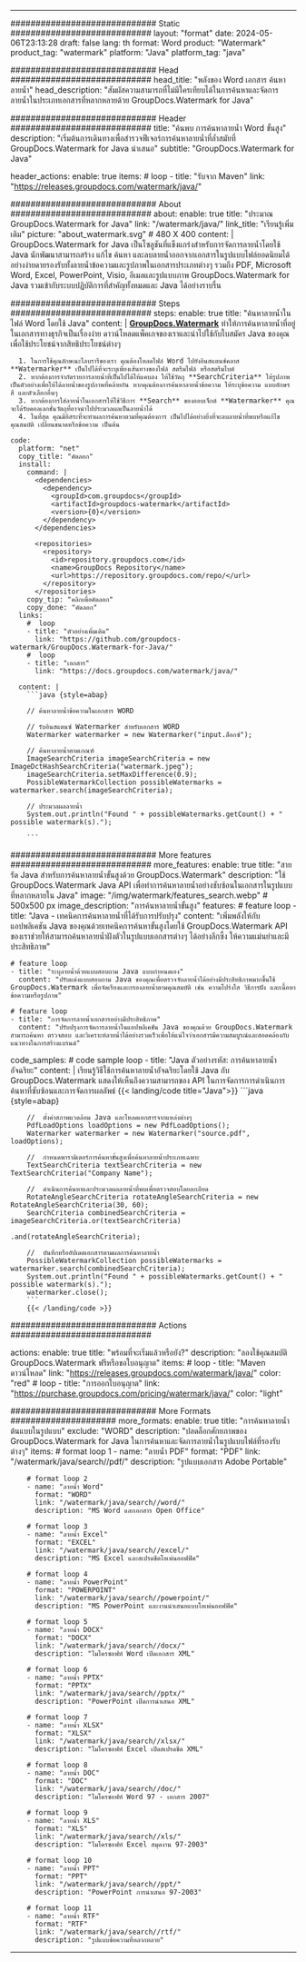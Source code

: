
---
############################# Static ############################
layout: "format"
date:  2024-05-06T23:13:28
draft: false
lang: th
format: Word
product: "Watermark"
product_tag: "watermark"
platform: "Java"
platform_tag: "java"

############################# Head ############################
head_title: "พลังของ Word เอกสาร ค้นหาลายน้ำ"
head_description: "สัมผัสความสามารถที่ไม่มีใครเทียบได้ในการค้นหาและจัดการลายน้ำในประเภทเอกสารที่หลากหลายด้วย GroupDocs.Watermark for Java"

############################# Header ############################
title: "ค้นพบ การค้นหาลายน้ำ Word ขั้นสูง" 
description: "เริ่มต้นการเดินทางเพื่อสำรวจฟีเจอร์การค้นหาลายน้ำที่ล้ำสมัยที่ GroupDocs.Watermark for Java นำเสนอ"
subtitle: "GroupDocs.Watermark for Java" 

header_actions:
  enable: true
  items:
    #  loop
    - title: "รับจาก Maven"
      link: "https://releases.groupdocs.com/watermark/java/"
      
############################# About ############################
about:
    enable: true
    title: "ประมาณ GroupDocs.Watermark for Java"
    link: "/watermark/java/"
    link_title: "เรียนรู้เพิ่มเติม"
    picture: "about_watermark.svg" # 480 X 400
    content: |
       GroupDocs.Watermark for Java เป็นโซลูชันที่แข็งแกร่งสำหรับการจัดการลายน้ำโดยใช้ Java นักพัฒนาสามารถสร้าง แก้ไข ค้นหา และลบลายน้ำออกจากเอกสารในรูปแบบไฟล์ยอดนิยมได้อย่างง่ายดายรองรับทั้งลายน้ำข้อความและรูปภาพในเอกสารประเภทต่างๆ รวมถึง PDF, Microsoft Word, Excel, PowerPoint, Visio, อีเมลและรูปแบบภาพ GroupDocs.Watermark for Java รวมเข้ากับระบบปฏิบัติการที่สำคัญทั้งหมดและ Java ได้อย่างราบรื่น

############################# Steps ############################
steps:
    enable: true
    title: "ค้นหาลายน้ำในไฟล์ Word โดยใช้ Java"
    content: |
      **[GroupDocs.Watermark](https://products.groupdocs.com/watermark/java/)** ทำให้การค้นหาลายน้ำที่อยู่ในเอกสารทางธุรกิจเป็นเรื่องง่าย ดาวน์โหลดแพ็คเกจของเราและนำไปใช้กับใบสมัคร Java ของคุณเพื่อใช้ประโยชน์จากสิทธิประโยชน์ต่างๆ
      
      1. ในการใช้คุณลักษณะไลบรารีของเรา คุณต้องโหลดไฟล์ Word ไปยังอินสแตนซ์คลาส **Watermarker** เป็นไปได้ที่จะระบุเพียงเส้นทางของไฟล์ สตรีมไฟล์ หรือสตรีมไบต์
      2. หากต้องการจำกัดรายการลายน้ำที่เป็นไปได้ให้แคบลง ให้ใช้วัตถุ **SearchCriteria** ให้รูปภาพเป็นตัวอย่างเพื่อให้ได้ลายน้ำของรูปภาพที่คล้ายกัน หากคุณต้องการค้นหาลายน้ำข้อความ ให้ระบุข้อความ แบบอักษร สี และตัวเลือกอื่นๆ
      3. หากต้องการใส่ลายน้ำในเอกสารให้ใช้วิธีการ **Search** ของออบเจ็กต์ **Watermarker** คุณจะได้รับคอลเลกชั่นวัตถุที่อาจนำไปประมวลผลเป็นลายน้ำได้
      4. ในที่สุด คุณมีอิสระที่จะทำผลการค้นหาตามที่คุณต้องการ เป็นไปได้อย่างยิ่งที่จะลบลายน้ำที่พบหรือแก้ไขคุณสมบัติ เปลี่ยนขนาดหรือข้อความ เป็นต้น
   
    code:
      platform: "net"
      copy_title: "คัดลอก"
      install:
        command: |
          <dependencies>
            <dependency>
              <groupId>com.groupdocs</groupId>
              <artifactId>groupdocs-watermark</artifactId>
              <version>{0}</version>
            </dependency>
          </dependencies>

          <repositories>
            <repository>
              <id>repository.groupdocs.com</id>
              <name>GroupDocs Repository</name>
              <url>https://repository.groupdocs.com/repo/</url>
            </repository>
          </repositories>
        copy_tip: "คลิกเพื่อคัดลอก"
        copy_done: "คัดลอก"
      links:
        #  loop
        - title: "ตัวอย่างเพิ่มเติม"
          link: "https://github.com/groupdocs-watermark/GroupDocs.Watermark-for-Java/"
        #  loop
        - title: "เอกสาร"
          link: "https://docs.groupdocs.com/watermark/java/"
          
      content: |
        ```java {style=abap}

        // ค้นหาลายน้ำข้อความในเอกสาร WORD

        // รับอินสแตนซ์ Watermarker สำหรับเอกสาร WORD
        Watermarker watermarker = new Watermarker("input.ด็อกซ์");

        // ค้นหาลายน้ำตามเกณฑ์
        ImageSearchCriteria imageSearchCriteria = new ImageDctHashSearchCriteria("watermark.jpeg");
        imageSearchCriteria.setMaxDifference(0.9);
        PossibleWatermarkCollection possibleWatermarks = watermarker.search(imageSearchCriteria);

        // ประมวลผลลายน้ำ
        System.out.println("Found " + possibleWatermarks.getCount() + " possible watermark(s).");
        
        ```   
        
############################# More features ############################
more_features:
  enable: true
  title: "สายรัด Java สำหรับการค้นหาลายน้ำขั้นสูงด้วย GroupDocs.Watermark"
  description: "ใช้ GroupDocs.Watermark Java API เพื่อทำการค้นหาลายน้ำอย่างซับซ้อนในเอกสารในรูปแบบที่หลากหลายใน Java"
  image: "/img/watermark/features_search.webp" # 500x500 px
  image_description: "การค้นหาลายน้ำขั้นสูง"
  features:
    # feature loop
    - title: "Java - เทคนิคการค้นหาลายน้ำที่ได้รับการปรับปรุง"
      content: "เพิ่มพลังให้กับแอปพลิเคชัน Java ของคุณด้วยเทคนิคการค้นหาขั้นสูงโดยใช้ GroupDocs.Watermark API ของเราช่วยให้สามารถค้นหาลายน้ำฝังตัวในรูปแบบเอกสารต่างๆ ได้อย่างลึกซึ้ง ให้ความแม่นยำและมีประสิทธิภาพ"

    # feature loop
    - title: "ระบุลายน้ำด้วยแบบสอบถาม Java แบบกำหนดเอง"
      content: "ปรับแต่งแบบสอบถาม Java ของคุณเพื่อตรวจจับลายน้ำได้อย่างมีประสิทธิภาพมากขึ้นใช้ GroupDocs.Watermark เพื่อจัดเรียงและกรองลายน้ำตามคุณสมบัติ เช่น ความโปร่งใส วิธีการฝัง และเนื้อหาข้อความหรือรูปภาพ"

    # feature loop
    - title: "การจัดการลายน้ำเอกสารอย่างมีประสิทธิภาพ"
      content: "ปรับปรุงการจัดการลายน้ำในแอปพลิเคชัน Java ของคุณด้วย GroupDocs.Watermark สามารถค้นหา ตรวจสอบ และวิเคราะห์ลายน้ำได้อย่างรวดเร็วเพื่อให้แน่ใจว่าเอกสารมีความสมบูรณ์และสอดคล้องกับแนวทางในการสร้างแบรนด์"
      
  code_samples:
    # code sample loop
    - title: "Java ตัวอย่างรหัส: การค้นหาลายน้ำอัจฉริยะ"
      content: |
        เรียนรู้วิธีใช้การค้นหาลายน้ำอัจฉริยะโดยใช้ Java กับ GroupDocs.Watermark แสดงให้เห็นถึงความสามารถของ API ในการจัดการการดำเนินการค้นหาที่ซับซ้อนและการจัดการผลลัพธ์
        {{< landing/code title="Java">}}
        ```java {style=abap}
        
        //  ตั้งค่าสภาพแวดล้อม Java และโหลดเอกสารจากแหล่งต่างๆ
        PdfLoadOptions loadOptions = new PdfLoadOptions();
        Watermarker watermarker = new Watermarker("source.pdf", loadOptions);

        //  กำหนดพารามิเตอร์การค้นหาขั้นสูงเพื่อค้นหาลายน้ำประเภทเฉพาะ
        TextSearchCriteria textSearchCriteria = new TextSearchCriteria("Company Name");

        //  ดำเนินการค้นหาและประมวลผลลายน้ำที่พบเพื่อตรวจสอบโดยละเอียด
        RotateAngleSearchCriteria rotateAngleSearchCriteria = new RotateAngleSearchCriteria(30, 60);
        SearchCriteria combinedSearchCriteria = imageSearchCriteria.or(textSearchCriteria)
                                                                   .and(rotateAngleSearchCriteria);

        //  บันทึกหรืออัปเดตเอกสารตามผลการค้นหาลายน้ำ
        PossibleWatermarkCollection possibleWatermarks = watermarker.search(combinedSearchCriteria);
        System.out.println("Found " + possibleWatermarks.getCount() + " possible watermark(s).");
        watermarker.close();
        ```
        {{< /landing/code >}}


############################# Actions ############################

actions:
  enable: true
  title: "พร้อมที่จะเริ่มแล้วหรือยัง?"
  description: "ลองใช้คุณสมบัติ GroupDocs.Watermark ฟรีหรือขอใบอนุญาต"
  items:
    #  loop
    - title: "Maven ดาวน์โหลด"
      link: "https://releases.groupdocs.com/watermark/java/"
      color: "red"
        #  loop
    - title: "การออกใบอนุญาต"
      link: "https://purchase.groupdocs.com/pricing/watermark/java/"
      color: "light"


############################# More Formats #####################
more_formats:
    enable: true
    title: "การค้นหาลายน้ำต้นแบบในรูปแบบ"
    exclude: "WORD"
    description: "ปลดล็อกศักยภาพของ GroupDocs.Watermark for Java ในการค้นหาและจัดการลายน้ำในรูปแบบไฟล์ที่รองรับต่างๆ"
    items: 
        # format loop 1
        - name: "ลายน้ำ PDF"
          format: "PDF"
          link: "/watermark/java/search//pdf/"
          description: "รูปแบบเอกสาร Adobe Portable"

        # format loop 2
        - name: "ลายน้ำ Word"
          format: "WORD"
          link: "/watermark/java/search//word/"
          description: "MS Word และเอกสาร Open Office"
          
        # format loop 3
        - name: "ลายน้ำ Excel"
          format: "EXCEL"
          link: "/watermark/java/search//excel/"
          description: "MS Excel และสเปรดชีตโอเพ่นออฟฟิศ"

        # format loop 4
        - name: "ลายน้ำ PowerPoint"
          format: "POWERPOINT"
          link: "/watermark/java/search//powerpoint/"
          description: "MS PowerPoint และงานนำเสนอแบบโอเพ่นออฟฟิศ"

        # format loop 5
        - name: "ลายน้ำ DOCX"
          format: "DOCX"
          link: "/watermark/java/search//docx/"
          description: "ไมโครซอฟท์ Word เปิดเอกสาร XML"
          
        # format loop 6
        - name: "ลายน้ำ PPTX"
          format: "PPTX"
          link: "/watermark/java/search//pptx/"
          description: "PowerPoint เปิดการนำเสนอ XML"
          
        # format loop 7
        - name: "ลายน้ำ XLSX"
          format: "XLSX"
          link: "/watermark/java/search//xlsx/"
          description: "ไมโครซอฟท์ Excel เปิดสเปรดชีต XML"

        # format loop 8
        - name: "ลายน้ำ DOC"
          format: "DOC"
          link: "/watermark/java/search//doc/"
          description: "ไมโครซอฟท์ Word 97 - เอกสาร 2007"

        # format loop 9
        - name: "ลายน้ำ XLS"
          format: "XLS"
          link: "/watermark/java/search//xls/"
          description: "ไมโครซอฟท์ Excel สมุดงาน 97-2003"

        # format loop 10
        - name: "ลายน้ำ PPT"
          format: "PPT"
          link: "/watermark/java/search//ppt/"
          description: "PowerPoint การนำเสนอ 97-2003"

        # format loop 11
        - name: "ลายน้ำ RTF"
          format: "RTF"
          link: "/watermark/java/search//rtf/"
          description: "รูปแบบข้อความที่หลากหลาย"

---